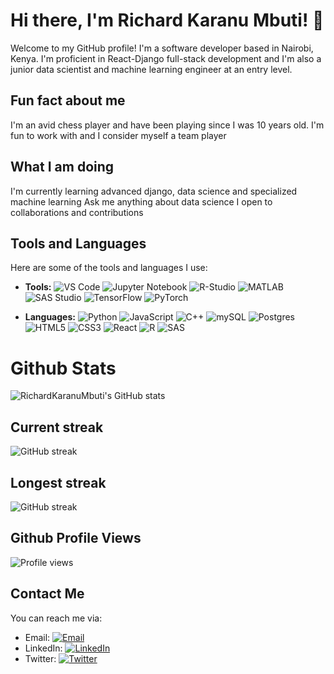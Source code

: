 # Hi there, I'm Richard Karanu Mbuti! 👋

Welcome to my GitHub profile! I'm a software developer based in Nairobi, Kenya. I'm proficient in React-Django full-stack development and I'm also a junior data scientist and machine learning engineer at an entry level.

## Fun fact about me

I'm an avid chess player and have been playing since I was 10 years old.
I'm fun to work with and I consider myself a team player


## What I am doing
I'm currently learning advanced django, data science and specialized machine learning
Ask me anything about data science
I open to collaborations and contributions


## Tools and Languages

Here are some of the tools and languages I use:

- **Tools:** 
  ![VS Code](https://img.shields.io/badge/-VS%20Code-007ACC?style=flat-square&logo=visual-studio-code&logoColor=white)
  ![Jupyter Notebook](https://img.shields.io/badge/-Jupyter%20Notebook-F37626?style=flat-square&logo=jupyter&logoColor=white)
  ![R-Studio](https://img.shields.io/badge/-R%20Studio-75AADB?style=flat-square&logo=rstudio&logoColor=white)
  ![MATLAB](https://img.shields.io/badge/-MATLAB-0076A8?style=flat-square&logo=mathworks&logoColor=white)
  ![SAS Studio](https://img.shields.io/badge/-SAS%20Studio-2071C8?style=flat-square&logo=sas&logoColor=white)
  ![TensorFlow](https://img.shields.io/badge/-TensorFlow-FF6F00?style=flat-square&logo=tensorflow&logoColor=white)
  ![PyTorch](https://img.shields.io/badge/-PyTorch-EE4C2C?style=flat-square&logo=pytorch&logoColor=white)

- **Languages:** 
![Python](https://img.shields.io/badge/-Python-3776AB?style=flat-square&logo=python&logoColor=white)
![JavaScript](https://img.shields.io/badge/-JavaScript-F7DF1E?style=flat-square&logo=javascript&logoColor=white)
![C++](https://img.shields.io/badge/-C++-00599C?style=flat-square&logo=c%2B%2B&logoColor=white)
![mySQL](https://img.shields.io/badge/-MySQL-4479A1?style=flat-square&logo=mysql&logoColor=white)
![Postgres](https://img.shields.io/badge/-PostgreSQL-336791?style=flat-square&logo=postgresql&logoColor=white)
![HTML5](https://img.shields.io/badge/-HTML5-E34F26?style=flat-square&logo=html5&logoColor=white)
![CSS3](https://img.shields.io/badge/-CSS3-1572B6?style=flat-square&logo=css3&logoColor=white)
![React](https://img.shields.io/badge/-React-61DAFB?style=flat-square&logo=react&logoColor=white)
![R](https://img.shields.io/badge/-R-276DC3?style=flat-square&logo=r&logoColor=white)
![SAS](https://img.shields.io/badge/-SAS-BD3381?style=flat-square&logo=sas&logoColor=white)


# Github Stats

![RichardKaranuMbuti's GitHub stats](https://github-readme-stats.vercel.app/api?username=RichardKaranuMbuti&show_icons=true&theme=radical)

## Current streak
![GitHub streak](https://github-readme-streak-stats.herokuapp.com/?user=RichardKaranuMbuti&theme=radical)

## Longest streak
![GitHub streak](https://github-readme-streak-stats.herokuapp.com/?user=RichardKaranuMbuti&theme=radical&include_all_commits=true)


## Github Profile Views

![Profile views](https://gpvc.arturio.dev/RichardKaranu)

## Contact Me
You can reach me via:

- Email: [![Email](https://img.shields.io/badge/-Email-D14836?style=flat-square&logo=gmail&logoColor=white)](mailto:officialforrichardk@gmail.com)
- LinkedIn: [![LinkedIn](https://img.shields.io/badge/-LinkedIn-0077B5?style=flat-square&logo=linkedin&logoColor=white)](https://www.linkedin.com/in/richard-karanu-94b572241/)
- Twitter: [![Twitter](https://img.shields.io/badge/-Twitter-blue?style=flat-square&logo=twitter&logoColor=white&link=https://twitter.com/AI_solutionsNow)](https://twitter.com/AI_solutionsNow)

